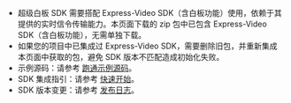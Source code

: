 <div class="mk-hint">

- 超级白板 SDK 需要搭配 Express-Video SDK（含白板功能）使用，依赖于其提供的实时信令传输能力。本页面下载的 zip 包中已包含 Express-Video SDK（含白板功能），无需单独下载。
- 如果您的项目中已集成过 Express-Video SDK，需要删除旧包，并重新集成本页面中获取的包，避免 SDK 版本不匹配造成初始化失败。
- 示例源码：请参考 [跑通示例源码](!Sample_Codes/Sample_Codes)。
- SDK 集成指引：请参考 [快速开始](!QuickStart/CreateWboard)。
- SDK 版本变更：请参考 [发布日志](!DownloadSDK/Release_Notes)。
  
</div>












